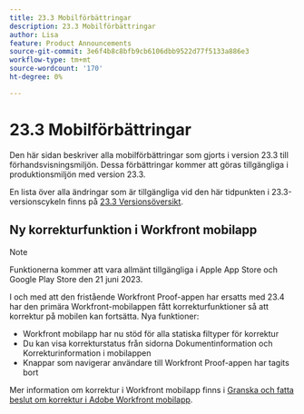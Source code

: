 ```yaml
---
title: 23.3 Mobilförbättringar
description: 23.3 Mobilförbättringar
author: Lisa
feature: Product Announcements
source-git-commit: 3e6f4b8c8bfb9cb6106dbb9522d77f5133a886e3
workflow-type: tm+mt
source-wordcount: '170'
ht-degree: 0%

---
```


# 23.3 Mobilförbättringar

Den här sidan beskriver alla mobilförbättringar som gjorts i version 23.3 till förhandsvisningsmiljön. Dessa förbättringar kommer att göras tillgängliga i produktionsmiljön med version 23.3.

En lista över alla ändringar som är tillgängliga vid den här tidpunkten i 23.3-versionscykeln finns på [23.3 Versionsöversikt](/help/quicksilver/product-announcements/product-releases/23.3-release-activity/23-3-release-overview.md).

## Ny korrekturfunktion i Workfront mobilapp

>[!NOTE]
>
>Funktionerna kommer att vara allmänt tillgängliga i Apple App Store och Google Play Store den 21 juni 2023.

I och med att den fristående Workfront Proof-appen har ersatts med 23.4 har den primära Workfront-mobilappen fått korrekturfunktioner så att korrektur på mobilen kan fortsätta. Nya funktioner:

* Workfront mobilapp har nu stöd för alla statiska filtyper för korrektur
* Du kan visa korrekturstatus från sidorna Dokumentinformation och Korrekturinformation i mobilappen
* Knappar som navigerar användare till Workfront Proof-appen har tagits bort

Mer information om korrektur i Workfront mobilapp finns i [Granska och fatta beslut om korrektur i Adobe Workfront mobilapp](/help/quicksilver/workfront-basics/mobile-apps/using-the-workfront-mobile-app/work-with-proofs-in-mobile-app.md).
